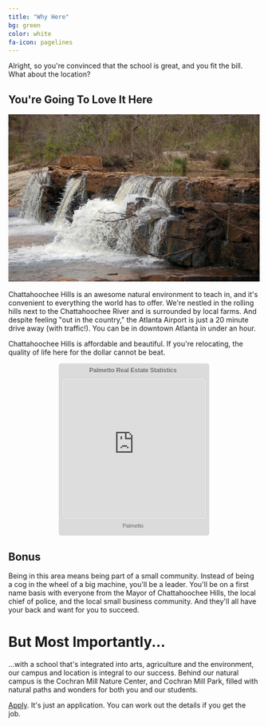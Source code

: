 ```yaml
---
title: "Why Here"
bg: green
color: white
fa-icon: pagelines
---
```


Alright, so you're convinced that the school is great, and you fit the bill. What about the location?

## **You're Going To Love It Here**
<img class="row full column"  src="cm.jpg" alt="Our Campus" title="Our Campus" />

Chattahoochee Hills is an awesome natural environment to teach in, and it's convenient to everything the world has to offer. We're nestled in the rolling hills next to the Chattahoochee River and is surrounded by local farms. And despite feeling "out in the country," the Atlanta Airport is just a 20 minute drive away (with traffic!). You can be in downtown Atlanta in under an hour.

Chattahoochee Hills is affordable and beautiful. If you're relocating, the quality of life here for the dollar cannot be beat.


<div class="zillow-widget regional-home-values" style="box-sizing: content-box;width:290px;height:345px;background:#dbdbdb;padding:0 6px;margin:1em auto;font: normal normal normal 8pt verdana,arial,sans-serif;line-height: 13px;border-radius: 5px;webkit-border-radius:5px;"><div style="width:286px;padding:7px 0;text-align:center;"><a pageType="GEO_FACTS" absolute="true" style="display:block;font-weight:bold;font-size:12px;color:#666666;text-decoration:none;line-height:1.2em;text-shadow: 0 1px #fff;" href="http://www.zillow.com/local-info/GA-Palmetto/r_33309?" class="widget-header" target="_blank"><span class="region">Palmetto</span> Real Estate Statistics</a></div><div style="width:286px;height:280px;text-align:center;font-family:verdana,arial,sans-serif;font-size:10px;background-color:#f4f4f4;border-radius: 5px; border: 1px solid;border-color:#cccccc;webkit-border-radius: 5px;padding: 1px;"><iframe scrolling="no" src="http://www.zillow.com/widgets/geo/RegionalStatsWidget.htm?cs=3&did=rsw-wide&dys=2&mt=34&rid=33309&sid=16&type=iframe&wtype=rhv&skinnyWidget=true&textcolor=666666&backgroundColor=f4f4f4" width="286" frameborder="0" height="280"></iframe></div><div style="width:286px;float:left;margin:0;padding:4px 0 0;"><div style="font-size:11px;text-align:center;margin:2px 0;padding:0;line-height:1.2em;"><div style="#position:relative;height:15px;"><div style="#position:absolute;#top:50%;vertical-align:middle;"><div style="#position:relative;#top:-50%;#left:-50%;"><span id="widgetFooterLink" class="regionBasedLink"><a href="http://www.zillow.com/palmetto-ga/" target="_blank" style="color:#666666;font-size:8pt;font-weight:normal;font-style:normal;text-decoration:none;"><span class="region">Palmetto</span></a></span></div></div></div></div></div></div>

## Bonus

Being in this area means being part of a small community. Instead of being a cog in the wheel of a big machine, you'll be a leader. You'll be on a first name basis with everyone from the Mayor of Chattahoochee Hills, the local chief of police, and the local small business community. And they'll all have your back and want for you to succeed.

# But Most Importantly...

...with a school that's integrated into arts, agriculture and the environment, our campus and location is integral to our success. Behind our natural campus is the Cochran Mill Nature Center, and Cochran Mill Park, filled with natural paths and wonders for both you and our students.



[Apply](https://screendoor.dobt.co/chattahoochee-hills-charter-school/principal-application). It's just an application. You can work out the details if you get the job.
